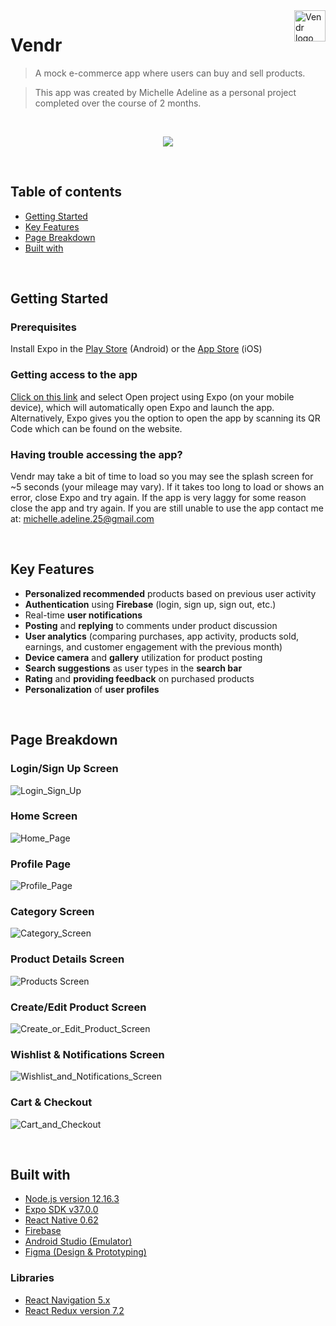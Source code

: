 <a>
  <image src="https://firebasestorage.googleapis.com/v0/b/vendr-6265c.appspot.com/o/images%2Flogo_word.png?alt=media&token=2681769f-282b-4834-b1ad-b8c555a1af55" title="Vendr" align="right" height="50" alt="Vendr logo"/>
</a>

Vendr
=====
>A mock e-commerce app where users can buy and sell products.

>This app was created by Michelle Adeline as a personal project completed over the course of 2 months.
<br />
<p align="center">
  <img src="./assets/Compilation.gif" />
</p>
  

<br />

## Table of contents
* [Getting Started](#getting-started)
* [Key Features](#key-features)
* [Page Breakdown](#page-breakdown)
* [Built with](#built-with)
<br />

## Getting Started

### Prerequisites

Install Expo in the [Play Store](https://play.google.com/store/apps/details?id=host.exp.exponent&hl=en) (Android) or the [App Store](https://apps.apple.com/us/app/expo-client/id982107779) (iOS)

### Getting access to the app

[Click on this link](https://expo.io/@michelle_adeline/Vendr) and select Open project using Expo (on your mobile device), which will automatically open Expo and launch the app. Alternatively, Expo gives you the option to open the app by scanning its QR Code which can be found on the website.

### Having trouble accessing the app?

Vendr may take a bit of time to load so you may see the splash screen for ~5 seconds (your mileage may vary). If it takes too long to load or shows an error, close Expo and try again. If the app is very laggy for some reason close the app and try again. If you are still unable to use the app contact me at: michelle.adeline.25@gmail.com

<br />

## Key Features

* **Personalized recommended** products based on previous user activity
* **Authentication** using **Firebase** (login, sign up, sign out, etc.)
* Real-time **user notifications**
* **Posting** and **replying** to comments under product discussion
* **User analytics** (comparing purchases, app activity, products sold, earnings, and customer engagement with the previous month)
* **Device camera** and **gallery** utilization for product posting
* **Search suggestions** as user types in the **search bar**
* **Rating** and **providing feedback** on purchased products
* **Personalization** of **user profiles**

<br />

## Page Breakdown

### Login/Sign Up Screen

![Login_Sign_Up](./assets/Login_Sign_Up.png)

### Home Screen

![Home_Page](./assets/Home_Page.png)

### Profile Page

![Profile_Page](./assets/Profile_Page.png)

### Category Screen

![Category_Screen](./assets/Categories_New.png)

### Product Details Screen

![Products Screen](./assets/Product_Details_Screen_New.png)

### Create/Edit Product Screen

![Create_or_Edit_Product_Screen](./assets/Create_or_Edit_Product.png)

### Wishlist & Notifications Screen

![Wishlist_and_Notifications_Screen](./assets/Wishlist_and_Notifications.png)

### Cart & Checkout

![Cart_and_Checkout](./assets/Cart_and_Checkout.png)

<br />

## Built with
* [Node.js version 12.16.3](https://nodejs.org/en/)
* [Expo SDK v37.0.0](https://expo.io/learn)
* [React Native 0.62](https://reactnative.dev/)
* [Firebase](https://firebase.google.com/)
* [Android Studio (Emulator)](https://developer.android.com/studio?hl=es)
* [Figma (Design & Prototyping)](https://www.figma.com/)

### Libraries
* [React Navigation 5.x](https://reactnavigation.org/)
* [React Redux version 7.2](https://react-redux.js.org/)
